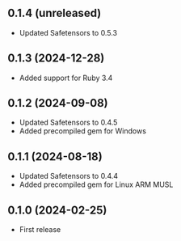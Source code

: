 ## 0.1.4 (unreleased)

- Updated Safetensors to 0.5.3

## 0.1.3 (2024-12-28)

- Added support for Ruby 3.4

## 0.1.2 (2024-09-08)

- Updated Safetensors to 0.4.5
- Added precompiled gem for Windows

## 0.1.1 (2024-08-18)

- Updated Safetensors to 0.4.4
- Added precompiled gem for Linux ARM MUSL

## 0.1.0 (2024-02-25)

- First release
